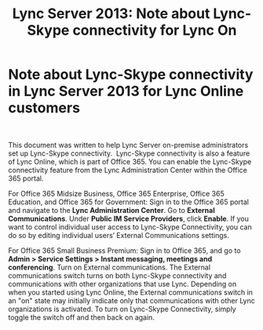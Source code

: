 ﻿---
title: 'Lync Server 2013: Note about Lync-Skype connectivity for Lync On'
TOCTitle: Note about Lync-Skype connectivity for Lync On
ms:assetid: 1d0f5c1a-74c6-468f-9877-ad2b1ddf355f
ms:mtpsurl: https://technet.microsoft.com/en-us/library/Dn440169(v=OCS.15)
ms:contentKeyID: 57793359
ms.date: 07/23/2014
mtps_version: v=OCS.15
---

# Note about Lync-Skype connectivity in Lync Server 2013 for Lync Online customers

 


This document was written to help Lync Server on-premise administrators set up Lync-Skype connectivity.  Lync-Skype connectivity is also a feature of Lync Online, which is part of Office 365. You can enable the Lync-Skype connectivity feature from the Lync Administration Center within the Office 365 portal.

For Office 365 Midsize Business, Office 365 Enterprise, Office 365 Education, and Office 365 for Government: Sign in to the Office 365 portal and navigate to the **Lync Administration Center**. Go to **External Communications**. Under **Public IM Service Providers**, click **Enable**. If you want to control individual user access to Lync-Skype Connectivity, you can do so by editing individual users’ External Communications settings.

For Office 365 Small Business Premium: Sign in to Office 365, and go to **Admin \> Service Settings \> Instant messaging, meetings and conferencing**. Turn on External communications. The External communications switch turns on both Lync-Skype connectivity and communications with other organizations that use Lync. Depending on when you started using Lync Online, the External communications switch in an "on" state may initially indicate only that communications with other Lync organizations is activated. To turn on Lync-Skype Connectivity, simply toggle the switch off and then back on again.

